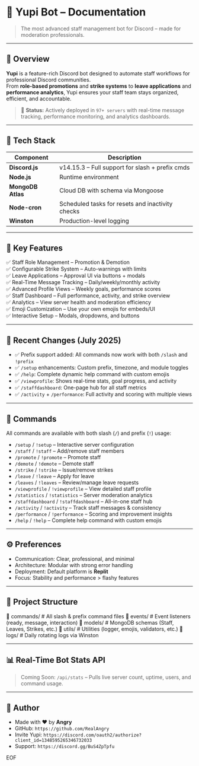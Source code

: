 # 📘 Yupi Bot – Documentation  
> The most advanced staff management bot for Discord – made for moderation professionals.

---

## 🚀 Overview

**Yupi** is a feature-rich Discord bot designed to automate staff workflows for professional Discord communities.  
From **role-based promotions** and **strike systems** to **leave applications** and **performance analytics**, Yupi ensures your staff team stays organized, efficient, and accountable.

> 🔄 **Status:** Actively deployed in `97+ servers` with real-time message tracking, performance monitoring, and analytics dashboards.

---

## 🧠 Tech Stack

| Component        | Description                                      |
|------------------|--------------------------------------------------|
| **Discord.js**   | v14.15.3 – Full support for slash + prefix cmds  |
| **Node.js**      | Runtime environment                              |
| **MongoDB Atlas**| Cloud DB with schema via Mongoose                |
| **Node-cron**    | Scheduled tasks for resets and inactivity checks |
| **Winston**      | Production-level logging                         |

---

## 📌 Key Features

✅ Staff Role Management – Promotion & Demotion  
✅ Configurable Strike System – Auto-warnings with limits  
✅ Leave Applications – Approval UI via buttons + modals  
✅ Real-Time Message Tracking – Daily/weekly/monthly activity  
✅ Advanced Profile Views – Weekly goals, performance scores  
✅ Staff Dashboard – Full performance, activity, and strike overview  
✅ Analytics – View server health and moderation efficiency  
✅ Emoji Customization – Use your own emojis for embeds/UI  
✅ Interactive Setup – Modals, dropdowns, and buttons

---

## 🔄 Recent Changes (July 2025)

- ✅ Prefix support added: All commands now work with both `/slash` and `!prefix`
- ✅ `/setup` enhancements: Custom prefix, timezone, and module toggles
- ✅ `/help`: Complete dynamic help command with custom emojis
- ✅ `/viewprofile`: Shows real-time stats, goal progress, and activity
- ✅ `/staffdashboard`: One-page hub for all staff metrics
- ✅ `/activity` + `/performance`: Full activity and scoring with multiple views

---

## 🧾 Commands

All commands are available with both slash (`/`) and prefix (`!`) usage:

- `/setup` / `!setup` – Interactive server configuration  
- `/staff` / `!staff` – Add/remove staff members  
- `/promote` / `!promote` – Promote staff  
- `/demote` / `!demote` – Demote staff  
- `/strike` / `!strike` – Issue/remove strikes  
- `/leave` / `!leave` – Apply for leave  
- `/leaves` / `!leaves` – Review/manage leave requests  
- `/viewprofile` / `!viewprofile` – View detailed staff profile  
- `/statistics` / `!statistics` – Server moderation analytics  
- `/staffdashboard` / `!staffdashboard` – All-in-one staff hub  
- `/activity` / `!activity` – Track staff messages & consistency  
- `/performance` / `!performance` – Scoring and improvement insights  
- `/help` / `!help` – Complete help command with custom emojis

---

## ⚙️ Preferences

- Communication: Clear, professional, and minimal
- Architecture: Modular with strong error handling
- Deployment: Default platform is **Replit**
- Focus: Stability and performance > flashy features

---

## 🧱 Project Structure

📁 commands/ # All slash & prefix command files
📁 events/ # Event listeners (ready, message, interaction)
📁 models/ # MongoDB schemas (Staff, Leaves, Strikes, etc.)
📁 utils/ # Utilities (logger, emojis, validators, etc.)
📁 logs/ # Daily rotating logs via Winston


---

## 📊 Real-Time Bot Stats API

> Coming Soon: `/api/stats` – Pulls live server count, uptime, users, and command usage.

---

## 👑 Author

- Made with ❤️ by **Angry**
- GitHub: `https://github.com/RealAngry`
- Invite Yupi: `https://discord.com/oauth2/authorize?client_id=1348595265346732033`
- Support: `https://discord.gg/BuS4ZpTpfu`

EOF
